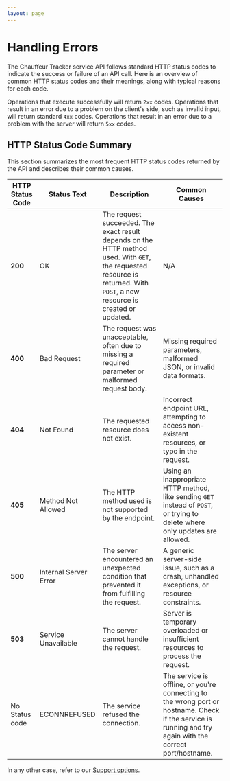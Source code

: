 ```yaml
---
layout: page
---
```


# Handling Errors

The Chauffeur Tracker service API follows standard HTTP status codes to indicate the success or failure of an API call. Here is an overview of common HTTP status codes and their meanings, along with typical reasons for each code.

Operations that execute successfully will return `2xx` codes. Operations that result in an error due to a problem on the client's side, such as invalid input, will return standard `4xx` codes. Operations that result in an error due to a problem with the server will return `5xx` codes.

## HTTP Status Code Summary

This section summarizes the most frequent HTTP status codes returned by the API and describes their common causes.

| **HTTP Status Code** | Status Text           | Description                                                                                                                                                                 | Common Causes                                                                                                                                             |
| -------------------- | --------------------- | --------------------------------------------------------------------------------------------------------------------------------------------------------------------------- | --------------------------------------------------------------------------------------------------------------------------------------------------------- |
| **200**              | OK                    | The request succeeded. The exact result depends on the HTTP method used. With `GET`, the requested resource is returned. With `POST`, a new resource is created or updated. | N/A                                                                                                                                                       |
| **400**              | Bad Request           | The request was unacceptable, often due to missing a required parameter or malformed request body.                                                                          | Missing required parameters, malformed JSON, or invalid data formats.                                                                                     |
| **404**              | Not Found             | The requested resource does not exist.                                                                                                                                      | Incorrect endpoint URL, attempting to access non-existent resources, or typo in the request.                                                              |
| **405**              | Method Not Allowed    | The HTTP method used is not supported by the endpoint.                                                                                                                      | Using an inappropriate HTTP method, like sending `GET` instead of `POST`, or trying to delete where only updates are allowed.                             |
| **500**              | Internal Server Error | The server encountered an unexpected condition that prevented it from fulfilling the request.                                                                               | A generic server-side issue, such as a crash, unhandled exceptions, or resource constraints.                                                              |
| **503**              | Service Unavailable   | The server cannot handle the request.                                                                                                            | Server is temporary overloaded or insufficient resources to process the request.                                                                          |
| No Status code       | ECONNREFUSED          | The service refused the connection.                                                                                                                                         | The service is offline, or you're connecting to the wrong port or hostname. Check if the service is running and try again with the correct port/hostname. |

In any other case, refer to our [Support options](../index.md).
